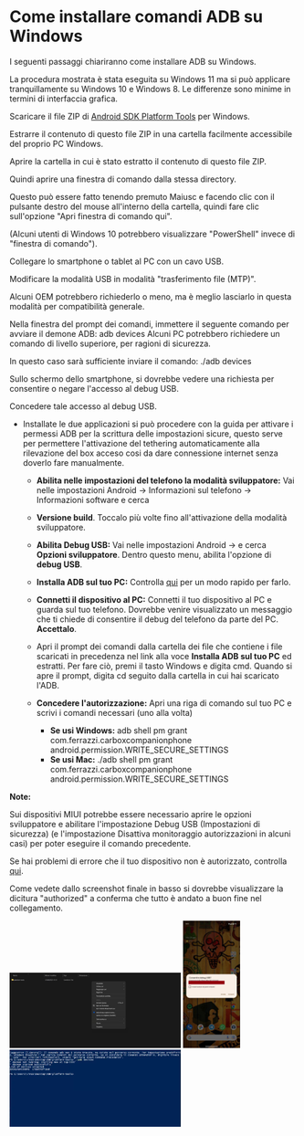<h1>Come installare comandi ADB su Windows</h1>

I seguenti passaggi chiariranno come installare ADB su Windows.

La procedura mostrata è stata eseguita su Windows 11 ma si può applicare tranquillamente su Windows 10 e Windows 8. Le differenze sono minime in termini di interfaccia grafica.

Scaricare il file ZIP di [Android SDK Platform Tools](https://dl.google.com/android/repository/platform-tools-latest-windows.zip) per Windows.

Estrarre il contenuto di questo file ZIP in una cartella facilmente accessibile del proprio PC Windows.

Aprire la cartella in cui è stato estratto il contenuto di questo file ZIP.

Quindi aprire una finestra di comando dalla stessa directory.

Questo può essere fatto tenendo premuto Maiusc e facendo clic con il pulsante destro del mouse all'interno della cartella, quindi fare clic sull'opzione "Apri finestra di comando qui".

(Alcuni utenti di Windows 10 potrebbero visualizzare "PowerShell" invece di "finestra di comando").

Collegare lo smartphone o tablet al PC con un cavo USB.

Modificare la modalità USB in modalità "trasferimento file (MTP)".

Alcuni OEM potrebbero richiederlo o meno, ma è meglio lasciarlo in questa modalità per compatibilità generale.

Nella finestra del prompt dei comandi, immettere il seguente comando per avviare il demone ADB: adb devices
Alcuni PC potrebbero richiedere un comando di livello superiore, per ragioni di sicurezza.

In questo caso sarà sufficiente inviare il comando: ./adb devices

Sullo schermo dello smartphone, si dovrebbe vedere una richiesta per consentire o negare l'accesso al debug USB.

Concedere tale accesso al debug USB.

- Installate le due applicazioni si può procedere con la guida per attivare i permessi ADB per la scrittura delle impostazioni sicure, questo serve per permettere l'attivazione del tethering automaticamente alla rilevazione del box acceso cosi da dare connessione internet senza doverlo fare manualmente.

  - <strong>Abilita nelle impostazioni del telefono la modalità sviluppatore:</strong> Vai nelle impostazioni Android -> Informazioni sul telefono -> Informazioni software e cerca 

  - <strong>Versione build</strong>. Toccalo più volte fino all'attivazione della modalità sviluppatore.

  - <strong>Abilita Debug USB:</strong> Vai nelle impostazioni Android -> e cerca <strong>Opzioni sviluppatore</strong>. Dentro questo menu, abilita l'opzione di <strong>debug USB</strong>.

  - <strong>Installa ADB sul tuo PC:</strong> Controlla [qui](https://github.com/Ferrazzi/CarBox-Companion/blob/main/InstallaADB.md) per un modo rapido per farlo.

  - <strong>Connetti il dispositivo al PC:</strong> Connetti il tuo dispositivo al PC e guarda sul tuo telefono. Dovrebbe venire visualizzato un messaggio che ti chiede di consentire il debug del telefono da parte del PC. <strong>Accettalo</strong>.
  - Apri il prompt dei comandi dalla cartella dei file che contiene i file scaricati in precedenza nel link alla voce <strong>Installa ADB sul tuo PC</strong> ed estratti. Per fare ciò, premi il tasto Windows e digita cmd. Quando si apre il prompt, digita cd seguito dalla cartella in cui hai scaricato l'ADB.
  - <strong>Concedere l'autorizzazione:</strong> Apri una riga di comando sul tuo PC e scrivi i comandi necessari (uno alla volta)
    
    - <strong>Se usi Windows:</strong> adb shell pm grant com.ferrazzi.carboxcompanionphone android.permission.WRITE_SECURE_SETTINGS
    - <strong>Se usi Mac:</strong> ./adb shell pm grant com.ferrazzi.carboxcompanionphone android.permission.WRITE_SECURE_SETTINGS


<strong>Note:</strong>

Sui dispositivi MIUI potrebbe essere necessario aprire le opzioni sviluppatore e abilitare l'impostazione Debug USB (Impostazioni di sicurezza) (e l'impostazione Disattiva monitoraggio 
autorizzazioni in alcuni casi) per poter eseguire il comando precedente.

Se hai problemi di errore che il tuo dispositivo non è autorizzato, controlla [qui](https://www.addictivetips.com/android/fix-adb-device-unauthorized-message-android/).


Come vedete dallo screenshot finale in basso si dovrebbe visualizzare la dicitura "authorized" a conferma che tutto è andato a buon fine nel collegamento.

<img src="https://github.com/Ferrazzi/CarBox-Companion/blob/main/Assets/ADB1.jpg" alt="" width="300"/> <img src="https://github.com/Ferrazzi/CarBox-Companion/blob/main/Assets/ADB2.jpg" alt="" width="100"/> <img src="https://github.com/Ferrazzi/CarBox-Companion/blob/main/Assets/ADB3.jpg" alt="" width="300"/>
